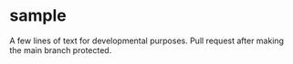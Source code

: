 # sample
A few lines of text for developmental purposes.
Pull request after making the main branch protected.
